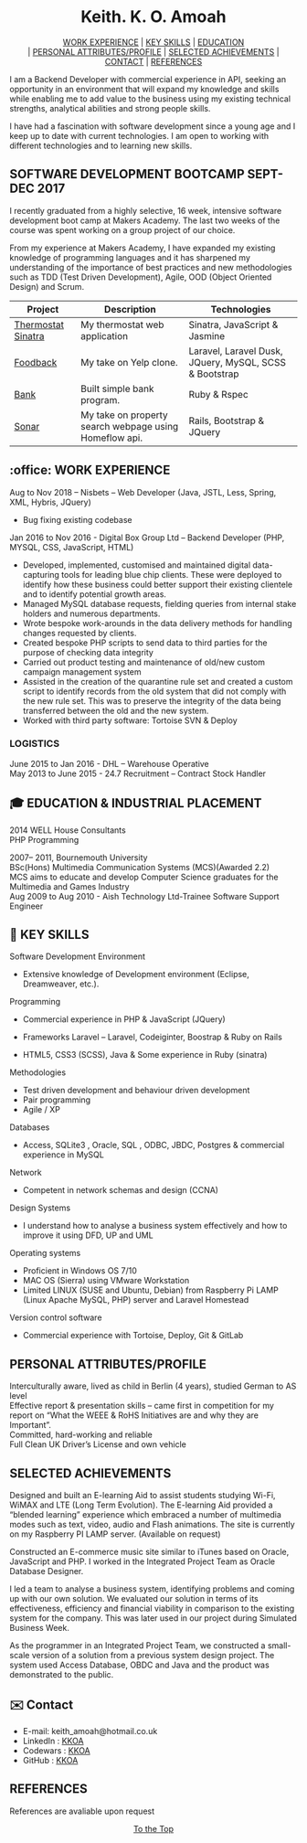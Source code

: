 <h1 align="center"><a id="top">Keith. K. O. Amoah</a></h1>
<p align="center">
<a href="#experience">WORK EXPERIENCE</a>
|  <a href="#skills">KEY SKILLS</a>
| <a href="#education">EDUCATION</a><br>
| <a href="#attributes"> PERSONAL ATTRIBUTES/PROFILE</a>
| <a href="#achievements">SELECTED ACHIEVEMENTS</a>
| <a href="#contact">CONTACT</a>
| <a href="#reference">REFERENCES</a>
</p>

I am a Backend Developer with commercial experience in API, seeking an opportunity in an environment that will expand my knowledge and skills while enabling me to add value to the business using my existing technical strengths, analytical abilities and strong people skills.

I have had a fascination with software development since a young age and I keep up to date with current technologies. I am open to working with different technologies and to learning new skills. 

<h2>SOFTWARE DEVELOPMENT BOOTCAMP SEPT-DEC 2017</h2>
I recently graduated from a highly selective, 16 week, intensive software development boot camp at Makers Academy. The last two weeks of the course was spent working on a group project of our choice. 

From my experience at Makers Academy, I have expanded my existing knowledge of programming languages and it has sharpened my understanding of the importance of best practices and new methodologies such as TDD (Test Driven Development), Agile, OOD (Object Oriented Design) and Scrum.



| Project   | Description | Technologies |
|---        |---          |---           |
| [Thermostat Sinatra](https://github.com/KKOA/thermostat-sinatra) | My thermostat web application | Sinatra, JavaScript &amp; Jasmine |
| [Foodback](https://github.com/KKOA/foodback) | My take on Yelp clone. | Laravel, Laravel Dusk, JQuery, MySQL, SCSS & Bootstrap |
| [Bank](https://github.com/KKOA/bank-tech-test) | Built simple bank program. | Ruby &amp; Rspec |
| [Sonar](https://github.com/KKOA/sonar-rails) | My take on property search webpage using Homeflow api. | Rails, Bootstrap & JQuery

<h2> :office: <a id="experience">WORK EXPERIENCE</a></h2>
Aug to Nov 2018 – Nisbets – Web Developer (Java, JSTL, Less, Spring, XML, Hybris, JQuery)
<ul><li>Bug fixing existing codebase</li></ul>
Jan 2016 to Nov 2016 - Digital Box Group Ltd – Backend Developer (PHP, MYSQL, CSS, JavaScript, HTML)
<ul>
<li>Developed, implemented, customised and maintained digital data-capturing tools for leading blue chip clients. These were deployed to identify how these business could better support their existing clientele and to identify potential growth areas.</li>
<li>Managed MySQL database requests, fielding queries from internal stake holders and numerous departments.</li>
<li>Wrote bespoke work-arounds in the data delivery methods for handling changes requested by clients.</li>
<li>Created bespoke PHP scripts to send data to third parties for the purpose of checking data integrity</li>
<li>Carried out product testing and maintenance of old/new custom campaign management system</li>
<li>Assisted in the creation of the quarantine rule set and created a custom script to identify records from the old system that did not comply with the new rule set. This was to preserve the integrity of the data being transferred between the old and the new system.</li>
<li>Worked with third party software: Tortoise SVN &amp; Deploy</li>
</ul>

<h3> LOGISTICS </h3>
<p>June 2015 to Jan 2016 - DHL – Warehouse Operative<br>
May 2013 to June 2015 - 24.7 Recruitment – Contract Stock Handler</p>

<h2><g-emoji alias="mortar_board" fallback-src="https://assets-cdn.github.com/images/icons/emoji/unicode/1f393.png" ios-version="6.0">🎓</g-emoji> <a id="education">EDUCATION & INDUSTRIAL PLACEMENT</a></h2>
<p>2014 WELL House Consultants<br>
PHP Programming</p>

2007– 2011, Bournemouth University<br>
BSc(Hons) Multimedia Communication Systems (MCS)(Awarded 2.2)<br>
MCS aims to educate and develop Computer Science graduates for the Multimedia and Games Industry<br>
Aug 2009 to Aug 2010 - Aish Technology Ltd-Trainee Software Support Engineer


<h2><g-emoji alias="book" fallback-src="https://assets-cdn.github.com/images/icons/emoji/unicode/1f4d6.png" ios-version="6.0">📖</g-emoji> <a id="skills">KEY SKILLS</a></h2>
Software Development Environment
<ul><li>Extensive knowledge of Development environment (Eclipse, Dreamweaver, etc.).</li></ul>
Programming
<ul><li>Commercial experience in PHP  &amp; JavaScript (JQuery)</li></ul>
<ul><li>Frameworks Laravel – Laravel, Codeiginter, Boostrap &amp; Ruby on Rails</li></ul>
<ul><li>HTML5, CSS3 (SCSS), Java &amp; Some experience in Ruby (sinatra)</li></ul>
Methodologies
<ul>
  <li>Test driven development and behaviour driven development</li>
  <li>Pair programming</li>
  <li>Agile / XP</li>
</ul>
Databases
<ul>
  <li>Access, SQLite3 , Oracle, SQL , ODBC, JBDC, Postgres &amp; commercial experience in MySQL</li>
</ul>
Network
<ul><li>Competent  in network schemas and design (CCNA)</li></ul>
Design Systems
<ul><li>I understand how to analyse a business system effectively and how to improve it using DFD, UP and UML</li></ul>
Operating systems
<ul>
  <li>Proficient in Windows OS 7/10
  <li> MAC OS (Sierra) using VMware Workstation</li>
  <li>Limited LINUX (SUSE and Ubuntu, Debian) from Raspberry Pi LAMP (Linux Apache MySQL, PHP) server and Laravel Homestead </li>
</ul>
Version control software
<ul><li>Commercial experience with Tortoise, Deploy, Git &amp; GitLab</li></ul>

<h2><a id="attributes">PERSONAL ATTRIBUTES/PROFILE</a></h2>
<p>Interculturally aware, lived as child in Berlin (4 years), studied German to AS level<br>
Effective report &amp; presentation skills – came first in competition for my report on “What the WEEE &amp; RoHS Initiatives are and why they are Important”.<br>
Committed, hard-working and reliable<br>
Full Clean UK Driver’s License and own vehicle
</p>

<h2><a id="achievements">SELECTED ACHIEVEMENTS</a></h2>
<p>Designed and built an E-learning Aid to assist students studying Wi-Fi, WiMAX and LTE (Long Term Evolution). The E-learning Aid provided a “blended learning” experience which embraced a number of multimedia modes such as text, video, audio and Flash animations. The site is currently on my Raspberry PI LAMP server. (Available on request)</p>

<p>Constructed an E-commerce music site similar to iTunes based on Oracle, JavaScript and PHP.  I worked in the Integrated Project Team as Oracle Database Designer.</p>

<p>I led a team to analyse a business system, identifying problems and coming up with our own solution. We evaluated our solution in terms of its effectiveness, efficiency and financial viability in comparison to the existing system for the company. This was later used in our project during Simulated Business Week.</p>

<p>As the programmer in an Integrated Project Team, we constructed a small-scale version of a solution from a previous system design project. The system used Access Database, OBDC and Java and the product was demonstrated to the public.</p>

<h2><g-emoji alias="email" fallback-src="https://assets-cdn.github.com/images/icons/emoji/unicode/2709.png" ios-version="6.0">✉️</g-emoji> <a id="contact">Contact</a></h2>
<ul>
  <li>E-mail: keith_amoah@hotmail.co.uk</li>
  <li>LinkedIn :
  <a href="https://www.linkedin.com/in/keith-amoah-96779b62/">KKOA</a> </li>
  <li> Codewars :
  <a href="https://www.codewars.com/users/KKOA">KKOA</a></li>
  <li> GitHub : <a href="https://github.com/KKOA">KKOA</a></li>
</ul>
<h2 id="reference">REFERENCES</h2>
References are avaliable upon request
<p align="center"><a href="#top"> To the Top </a></p>
